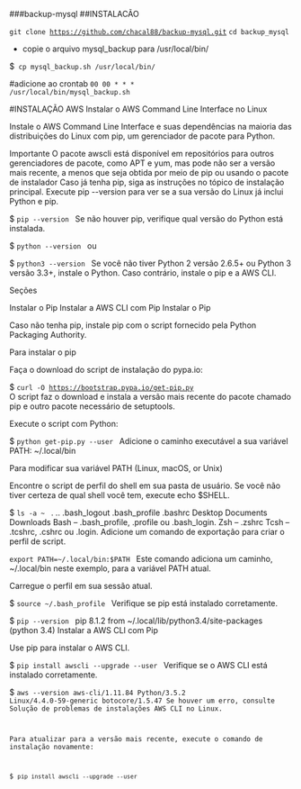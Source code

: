 ###backup-mysql
##INSTALACÃO

<code>git clone https://github.com/chacal88/backup-mysql.git</code>
<code>cd backup_mysql</code>

 - copie o arquivo mysql_backup para /usr/local/bin/
 
 $<code> cp mysql_backup.sh /usr/local/bin/ </code>
 
#adicione ao crontab
<code>00 00 * * * /usr/local/bin/mysql_backup.sh</code>


#INSTALAÇÃO AWS
Instalar o AWS Command Line Interface no Linux

Instale o AWS Command Line Interface e suas dependências na maioria das distribuições do Linux com pip, um gerenciador de pacote para Python.

Importante
O pacote awscli está disponível em repositórios para outros gerenciadores de pacote, como APT e yum, mas pode não ser a versão mais recente, a menos que seja obtida por meio de pip ou usando o pacote de instalador
Caso já tenha pip, siga as instruções no tópico de instalação principal. Execute pip --version para ver se a sua versão do Linux já inclui Python e pip.

$ <code>pip --version </code>
Se não houver pip, verifique qual versão do Python está instalada.

$ <code>python --version </code>
ou

$ <code>python3 --version </code>
Se você não tiver Python 2 versão 2.6.5+ ou Python 3 versão 3.3+, instale o Python. Caso contrário, instale o pip e a AWS CLI.

Seções

Instalar o Pip
Instalar a AWS CLI com Pip
Instalar o Pip

Caso não tenha pip, instale pip com o script fornecido pela Python Packaging Authority.

Para instalar o pip

Faça o download do script de instalação do pypa.io:

$ <code>curl -O https://bootstrap.pypa.io/get-pip.py </code>
O script faz o download e instala a versão mais recente do pacote chamado pip e outro pacote necessário de setuptools.

Execute o script com Python:

$ <code>python get-pip.py --user </code>
Adicione o caminho executável a sua variável PATH: ~/.local/bin

Para modificar sua variável PATH (Linux, macOS, or Unix)

Encontre o script de perfil do shell em sua pasta de usuário. Se você não tiver certeza de qual shell você tem, execute echo $SHELL.

$ <code>ls -a ~ </code>
.  ..  .bash_logout  .bash_profile  .bashrc  Desktop  Documents  Downloads
Bash – .bash_profile, .profile ou .bash_login.
Zsh – .zshrc
Tcsh – .tcshrc, .cshrc ou .login.
Adicione um comando de exportação para criar o perfil de script.

<code>export PATH=~/.local/bin:$PATH </code>
Este comando adiciona um caminho, ~/.local/bin neste exemplo, para a variável PATH atual.

Carregue o perfil em sua sessão atual.

$ <code>source ~/.bash_profile </code>
Verifique se pip está instalado corretamente.

$ <code>pip --version </code>
pip 8.1.2 from ~/.local/lib/python3.4/site-packages (python 3.4)
Instalar a AWS CLI com Pip

Use pip para instalar o AWS CLI.

$ <code>pip install awscli --upgrade --user </code>
Verifique se o AWS CLI está instalado corretamente.

$ <code>aws --version
aws-cli/1.11.84 Python/3.5.2 Linux/4.4.0-59-generic botocore/1.5.47
Se houver um erro, consulte Solução de problemas de instalações AWS CLI no Linux.

Para atualizar para a versão mais recente, execute o comando de instalação novamente:

$ <code>pip install awscli --upgrade --user </code>

